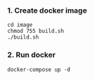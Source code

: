 ### 1. Create docker image
```shell
cd image
chmod 755 build.sh
./build.sh
```

### 2. Run docker
```shell
docker-compose up -d
```